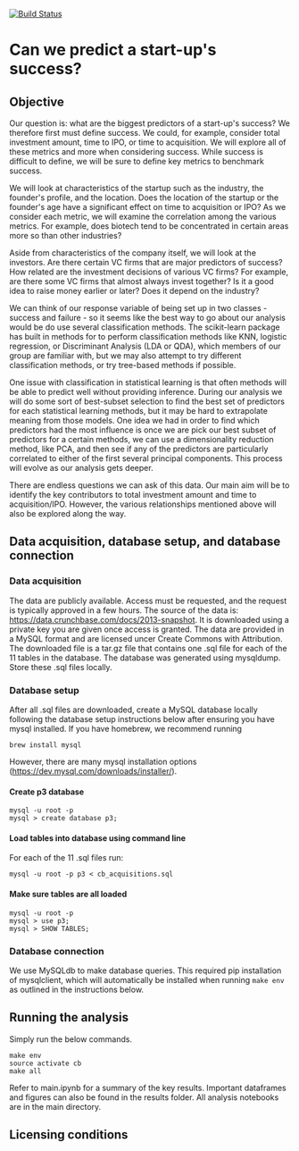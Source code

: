[![Build Status](https://travis-ci.org/berkeley-stat159-f17/project-3-p2-mo-ma-ne.svg?branch=master)](https://travis-ci.org/berkeley-stat159-f17/project-3-p2-mo-ma-ne)

# Can we predict a start-up's success?

## Objective
Our question is: what are the biggest predictors of a start-up's success? We therefore first must define success. We could, for example, consider total investment amount, time to IPO, or time to acquisition. We will explore all of these metrics and more when considering success. While success is difficult to define, we will be sure to define key metrics to benchmark success.

We will look at characteristics of the startup such as the industry, the founder's profile, and the location. Does the location of the startup or the founder's age have a significant effect on time to acquisition or IPO? As we consider each metric, we will examine the correlation among the various metrics. For example, does biotech tend to be concentrated in certain areas more so than other industries?

Aside from characteristics of the company itself, we will look at the investors. Are there certain VC firms that are major predictors of success? How related are the investment decisions of various VC firms? For example, are there some VC firms that almost always invest together? Is it a good idea to raise money earlier or later? Does it depend on the industry?

We can think of our response variable of being set up in two classes - success and failure - so it seems like the best way to go about our analysis would be do use several classification methods. The scikit-learn package has built in methods for to perform classification methods like KNN, logistic regression, or Discriminant Analysis (LDA or QDA), which members of our group are familiar with, but we may also attempt to try different classification methods, or try tree-based methods if possible.

One issue with classification in statistical learning is that often methods will be able to predict well without providing inference. During our analysis we will do some sort of best-subset selection to find the best set of predictors for each statistical learning methods, but it may be hard to extrapolate meaning from those models. One idea we had in order to find which predictors had the most influence is once we are pick our best subset of predictors for a certain methods, we can use a dimensionality reduction method, like PCA, and then see if any of the predictors are particularly correlated to either of the first several principal components. This process will evolve as our analysis gets deeper.

There are endless questions we can ask of this data. Our main aim will be to identify the key contributors to total investment amount and time to acquisition/IPO. However, the various relationships mentioned above will also be explored along the way.

## Data acquisition, database setup, and database connection

### Data acquisition
The data are publicly available. Access must be requested, and the request is typically approved in a few hours. The source of the data is: https://data.crunchbase.com/docs/2013-snapshot. It is downloaded using a private key you are given once access is granted. The data are provided in a MySQL format and are licensed uncer Create Commons with Attribution. The downloaded file is a tar.gz file that contains one .sql file for each of the 11 tables in the database. The database was generated using mysqldump. Store these .sql files locally.

### Database setup
After all .sql files are downloaded, create a MySQL database locally following the database setup instructions below after ensuring you have mysql installed. If you have homebrew, we recommend running
```
brew install mysql
```
However, there are many mysql installation options (https://dev.mysql.com/downloads/installer/).

#### Create p3 database
```
mysql -u root -p
mysql > create database p3;
```

#### Load tables into database using command line
For each of the 11 .sql files run:
```
mysql -u root -p p3 < cb_acquisitions.sql
```

#### Make sure tables are all loaded
```
mysql -u root -p
mysql > use p3;
mysql > SHOW TABLES;
```

### Database connection
We use MySQLdb to make database queries. This required pip installation of mysqlclient, which will automatically be installed when running `make env` as outlined in the instructions below.

## Running the analysis
Simply run the below commands.
```
make env
source activate cb
make all
```

Refer to main.ipynb for a summary of the key results. Important dataframes and figures can also be found in the results folder. All analysis notebooks are in the main directory.

## Licensing conditions
